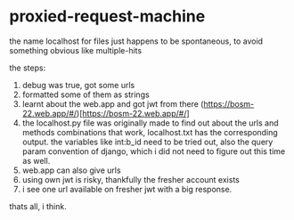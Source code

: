 # proxied-request-machine

the name localhost for files just happens to be spontaneous, to avoid something obvious like multiple-hits

the steps:

1. debug was true, got some urls
2. formatted some of them as strings
3. learnt about the web.app and got jwt from there
(https://bosm-22.web.app/#/)[https://bosm-22.web.app/#/]
4. the localhost.py file was originally made to find out about the urls and methods combinations that work, localhost.txt has the corresponding output.
the variables like int:b_id need to be tried out, also the query param convention of django, which i did not need to figure out this time as well.
5. web.app can also give urls
6. using own jwt is risky, thankfully the fresher account exists
7. i see one url available on fresher jwt with a big response.

thats all, i think.


